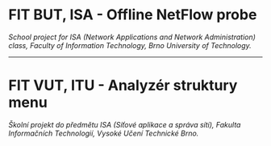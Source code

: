 # FIT BUT, ISA - Offline NetFlow probe
*School project for ISA (Network Applications and Network Administration) class, Faculty of Information Technology, Brno University of Technology.*

___

# FIT VUT, ITU - Analyzér struktury menu
*Školní projekt do předmětu ISA (Síťové aplikace a správa sítí), Fakulta Informačních Technologií, Vysoké Učení Technické Brno.*

